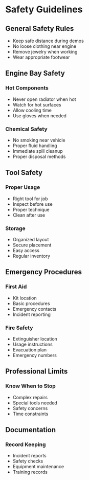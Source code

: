 # Safety Guidelines

## General Safety Rules
- Keep safe distance during demos
- No loose clothing near engine
- Remove jewelry when working
- Wear appropriate footwear

## Engine Bay Safety
### Hot Components
- Never open radiator when hot
- Watch for hot surfaces
- Allow cooling time
- Use gloves when needed

### Chemical Safety
- No smoking near vehicle
- Proper fluid handling
- Immediate spill cleanup
- Proper disposal methods

## Tool Safety
### Proper Usage
- Right tool for job
- Inspect before use
- Proper technique
- Clean after use

### Storage
- Organized layout
- Secure placement
- Easy access
- Regular inventory

## Emergency Procedures
### First Aid
- Kit location
- Basic procedures
- Emergency contacts
- Incident reporting

### Fire Safety
- Extinguisher location
- Usage instructions
- Evacuation plan
- Emergency numbers

## Professional Limits
### Know When to Stop
- Complex repairs
- Special tools needed
- Safety concerns
- Time constraints

## Documentation
### Record Keeping
- Incident reports
- Safety checks
- Equipment maintenance
- Training records
